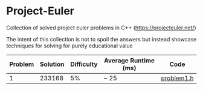 # Project-Euler
Collection of solved project euler problems in C++ (https://projecteuler.net/)

The intent of this collection is not to spoil the answers but instead showcase techniques for solving for purely educational value

| Problem | Solution | Difficulty | Average Runtime (ms) | Code                                                                                 |
|---------|----------|------------|----------------------|--------------------------------------------------------------------------------------|
| 1       | 233168   | 5%         | ~ 25                 | [problem1.h](https://github.com/cpratim/Project-Euler/blob/main/problems/problem1.h) |